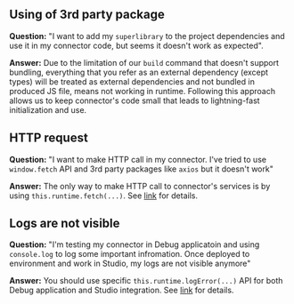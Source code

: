 ## Using of 3rd party package

**Question:** "I want to add my `superlibrary` to the project dependencies and use it in my connector code, but seems it doesn't work as expected".

**Answer:** Due to the limitation of our `build` command that doesn't support bundling,  everything that you refer as an external dependency (except types) will be treated as external dependencies and not bundled in produced JS file, means not working in runtime. Following this approach allows us to keep connector's code small that leads to lightning-fast initialization and use.

## HTTP request

**Question:** "I want to make HTTP call in my connector. I've tried to use `window.fetch` API and 3rd party packages like `axios` but it doesn't work"

**Answer:** The only way to make HTTP call to connector's services is by using `this.runtime.fetch(...)`. See [link](../media-connector/fundamentals/index.md#http-request) for details.

## Logs are not visible

**Question:** "I'm testing my connector in Debug applicatoin and using `console.log` to log some important infromation. Once deployed to environment and work in Studio, my logs are not visible anymore"

**Answer:** You should use specific `this.runtime.logError(...)` API for both Debug application and Studio integration. See [link](../media-connector/fundamentals/index.md#logging) for details.